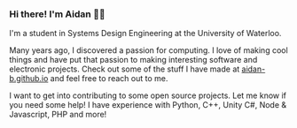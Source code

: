 ### Hi there! I'm Aidan 👋🏻

I'm a student in Systems Design Engineering at the University of Waterloo.


Many years ago, I discovered a passion for computing.
I love of making cool things and have put that passion to making interesting software and electronic projects.
Check out some of the stuff I have made at [aidan-b.github.io][portfolio] and feel free to reach out to me.

I want to get into contributing to some open source projects. Let me know if you need some help! I have experience with Python, C++, Unity C#, Node & Javascript, PHP and more!



[portfolio]: https://aidan-b.github.io
